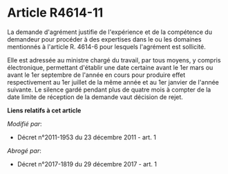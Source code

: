 # Article R4614-11

La demande d'agrément justifie de l'expérience et de la compétence du demandeur pour procéder à des expertises dans le ou les
domaines mentionnés à l'article R. 4614-6 pour lesquels l'agrément est sollicité. 

Elle est adressée au ministre chargé du travail, par tous moyens, y compris électronique, permettant d'établir une date
certaine avant le 1er mars ou avant le 1er septembre de l'année en cours pour produire effet respectivement au 1er juillet de
la même année et au 1er janvier de l'année suivante. Le silence gardé pendant plus de quatre mois à compter de la date limite
de réception de la demande vaut décision de rejet.

**Liens relatifs à cet article**

_Modifié par_:

  - Décret n°2011-1953 du 23 décembre 2011 - art. 1

_Abrogé par_:

  - Décret n°2017-1819 du 29 décembre 2017 - art. 1
